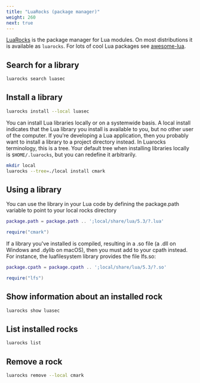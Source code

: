 ```yaml
---
title: "LuaRocks (package manager)"
weight: 260
next: true
---
```


[LuaRocks](https://luarocks.org/) is the package manager for Lua modules.
On most distributions it is available as `luarocks`.
For lots of cool Lua packages see [awesome-lua](https://github.com/JaredSartin/awesome-lua).

## Search for a library

```bash
luarocks search luasec
```

## Install a library

```bash
luarocks install --local luasec
```

You can install Lua libraries locally or on a systemwide basis.
A local install indicates that the Lua library you install is available to you,
but no other user of the computer. If you're developing a Lua application, then
you probably want to install a library to a project directory instead.
In Luarocks terminology, this is a tree.
Your default tree when installing libraries locally is `$HOME/.luarocks`,
but you can redefine it arbitrarily.

```bash
mkdir local
luarocks --tree=./local install cmark
```

## Using a library

You can use the library in your Lua code by defining the package.path variable
to point to your local rocks directory

```lua
package.path = package.path .. ';local/share/lua/5.3/?.lua'

require("cmark")
```

If a library you've installed is compiled, resulting in a .so file
(a .dll on Windows and .dylib on macOS), then you must add to your cpath instead.
For instance, the luafilesystem library provides the file lfs.so:

```lua
package.cpath = package.cpath .. ';local/share/lua/5.3/?.so'

require("lfs")
```

## Show information about an installed rock

```bash
luarocks show luasec
```

## List installed rocks

```bash
luarocks list
```

## Remove a rock

```bash
luarocks remove --local cmark
```
